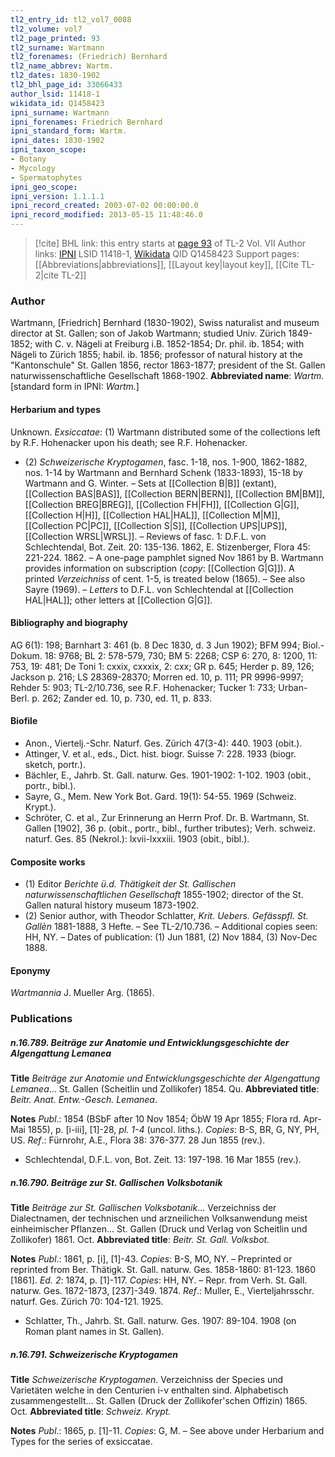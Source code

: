```yaml
---
tl2_entry_id: tl2_vol7_0088
tl2_volume: vol7
tl2_page_printed: 93
tl2_surname: Wartmann
tl2_forenames: (Friedrich) Bernhard
tl2_name_abbrev: Wartm.
tl2_dates: 1830-1902
tl2_bhl_page_id: 33066433
author_lsid: 11418-1
wikidata_id: Q1458423
ipni_surname: Wartmann
ipni_forenames: Friedrich Bernhard
ipni_standard_form: Wartm.
ipni_dates: 1830-1902
ipni_taxon_scope: 
- Botany
- Mycology
- Spermatophytes
ipni_geo_scope: 
ipni_version: 1.1.1.1
ipni_record_created: 2003-07-02 00:00:00.0
ipni_record_modified: 2013-05-15 11:48:46.0
---
```


> [!cite] BHL link: this entry starts at [page 93](https://www.biodiversitylibrary.org/page/33066433) of TL-2 Vol. VII
> Author links: [IPNI](https://www.ipni.org/a/11418-1) LSID 11418-1, [Wikidata](https://www.wikidata.org/wiki/Q1458423) QID Q1458423
> Support pages: [[Abbreviations|abbreviations]], [[Layout key|layout key]], [[Cite TL-2|cite TL-2]]

### Author

Wartmann, \[Friedrich\] Bernhard (1830-1902), Swiss naturalist and museum director at St. Gallen; son of Jakob Wartmann; studied Univ. Zürich 1849-1852; with C. v. Nägeli at Freiburg i.B. 1852-1854; Dr. phil. ib. 1854; with Nägeli to Zürich 1855; habil. ib. 1856; professor of natural history at the "Kantonschule" St. Gallen 1856, rector 1863-1877; president of the St. Gallen naturwissenschaftliche Gesellschaft 1868-1902. 
**Abbreviated name**: *Wartm.* \[standard form in IPNI: *Wartm.*\]

#### Herbarium and types

Unknown.
*Exsiccatae*: (1) Wartmann distributed some of the collections left by R.F. Hohenacker upon his death; see R.F. Hohenacker.
- (2) *Schweizerische Kryptogamen*, fasc. 1-18, nos. 1-900, 1862-1882, nos. 1-14 by Wartmann and Bernhard Schenk (1833-1893), 15-18 by Wartmann and G. Winter. – Sets at [[Collection B|B]] (extant), [[Collection BAS|BAS]], [[Collection BERN|BERN]], [[Collection BM|BM]], [[Collection BREG|BREG]], [[Collection FH|FH]], [[Collection G|G]], [[Collection H|H]], [[Collection HAL|HAL]], [[Collection M|M]], [[Collection PC|PC]], [[Collection S|S]], [[Collection UPS|UPS]], [[Collection WRSL|WRSL]]. –
Reviews of fasc. 1: D.F.L. von Schlechtendal, Bot. Zeit. 20: 135-136. 1862, E. Stizenberger, Flora 45: 221-224. 1862. – A one-page pamphlet signed Nov 1861 by B. Wartmann provides information on subscription (*copy*: [[Collection G|G]]). A printed *Verzeichniss* of cent. 1-5, is treated below (1865). – See also Sayre (1969). – *Letters* to D.F.L. von Schlechtendal at [[Collection HAL|HAL]]; other letters at [[Collection G|G]].

#### Bibliography and biography

AG 6(1): 198; Barnhart 3: 461 (b. 8 Dec 1830, d. 3 Jun 1902); BFM 994; Biol.-Dokum. 18: 9768; BL 2: 578-579, 730; BM 5: 2268; CSP 6: 270, 8: 1200, 11: 753, 19: 481; De Toni 1: cxxix, cxxxix, 2: cxx; GR p. 645; Herder p. 89, 126; Jackson p. 216; LS 28369-28370; Morren ed. 10, p. 111; PR 9996-9997; Rehder 5: 903; TL-2/10.736, see R.F. Hohenacker; Tucker 1: 733; Urban-Berl. p. 262; Zander ed. 10, p. 730, ed. 11, p. 833.

#### Biofile

- Anon., Viertelj.-Schr. Naturf. Ges. Zürich 47(3-4): 440. 1903 (obit.).
- Attinger, V. et al., eds., Dict. hist. biogr. Suisse 7: 228. 1933 (biogr. sketch, portr.).
- Bächler, E., Jahrb. St. Gall. naturw. Ges. 1901-1902: 1-102. 1903 (obit., portr., bibl.).
- Sayre, G., Mem. New York Bot. Gard. 19(1): 54-55. 1969 (Schweiz. Krypt.).
- Schröter, C. et al., Zur Erinnerung an Herrn Prof. Dr. B. Wartmann, St. Gallen \[1902\], 36 p. (obit., portr., bibl., further tributes); Verh. schweiz. naturf. Ges. 85 (Nekrol.): lxvii-lxxxiii. 1903 (obit., bibl.).

#### Composite works

- (1) Editor *Berichte ü.d. Thätigkeit der St. Gallischen naturwissenschaftlichen Gesellschaft* 1855-1902; director of the St. Gallen natural history museum 1873-1902.
- (2) Senior author, with Theodor Schlatter, *Krit. Uebers. Gefässpfl. St. Gallèn* 1881-1888, 3 Hefte. – See TL-2/10.736. – Additional copies seen: HH, NY. – Dates of publication: (1) Jun 1881, (2) Nov 1884, (3) Nov-Dec 1888.

#### Eponymy

*Wartmannia* J. Mueller Arg. (1865).

### Publications

##### n.16.789. Beiträge zur Anatomie und Entwicklungsgeschichte der Algengattung Lemanea

**Title**
*Beiträge zur Anatomie und Entwicklungsgeschichte der Algengattung Lemanea*... St. Gallen (Scheitlin und Zollikofer) 1854. Qu.
**Abbreviated title**: *Beitr. Anat. Entw.-Gesch. Lemanea*.

**Notes**
*Publ*.: 1854 (BSbF after 10 Nov 1854; ÖbW 19 Apr 1855; Flora rd. Apr-Mai 1855), p. \[i-iii\], \[1\]-28, *pl. 1-4* (uncol. liths.). *Copies*: B-S, BR, G, NY, PH, US.
*Ref*.: Fürnrohr, A.E., Flora 38: 376-377. 28 Jun 1855 (rev.).
- Schlechtendal, D.F.L. von, Bot. Zeit. 13: 197-198. 16 Mar 1855 (rev.).

##### n.16.790. Beiträge zur St. Gallischen Volksbotanik

**Title**
*Beiträge zur St. Gallischen Volksbotanik*... Verzeichniss der Dialectnamen, der technischen und arzneilichen Volksanwendung meist einheimischer Pflanzen... St. Gallen (Druck und Verlag von Scheitlin und Zollikofer) 1861. Oct.
**Abbreviated title**: *Beitr. St. Gall. Volksbot.*

**Notes**
*Publ*.: 1861, p. \[i\], \[1\]-43. *Copies*: B-S, MO, NY. – Preprinted or reprinted from Ber. Thätigk. St. Gall. naturw. Ges. 1858-1860: 81-123. 1860 \[1861\].
*Ed. 2*: 1874, p. \[1\]-117. *Copies*: HH, NY. – Repr. from Verh. St. Gall. naturw. Ges. 1872-1873, \[237\]-349. 1874.
*Ref*.: Muller, E., Vierteljahrsschr. naturf. Ges. Zürich 70: 104-121. 1925.
- Schlatter, Th., Jahrb. St. Gall. naturw. Ges. 1907: 89-104. 1908 (on Roman plant names in St. Gallen).

##### n.16.791. Schweizerische Kryptogamen

**Title**
*Schweizerische Kryptogamen*. Verzeichniss der Species und Varietäten welche in den Centurien i-v enthalten sind. Alphabetisch zusammengestellt... St. Gallen (Druck der Zollikofer'schen Offizin) 1865. Oct.
**Abbreviated title**: *Schweiz. Krypt.*

**Notes**
*Publ*.: 1865, p. \[1\]-11. *Copies*: G, M. – See above under Herbarium and Types for the series of exsiccatae.

